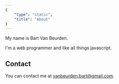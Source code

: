 ```yaml
---
{
	"type": "static",
	"title": "About"
}
---
```


My name is Bart Van Beurden.

I'm a web programmer and like all things javascript.

## Contact

You can contact me at [vanbeurden.bart@gmail.com](mailto:vanbeurden.bart@gmail.com).